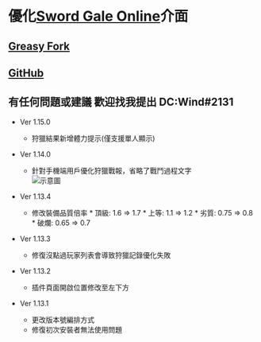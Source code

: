 # 優化[Sword Gale Online](https://swordgale.online/)介面  
## [Greasy Fork ](https://greasyfork.org/zh-TW/scripts/453463-sword-gale-online-%E4%BB%8B%E9%9D%A2%E5%84%AA%E5%8C%96)  
## [GitHub](https://github.com/shiow620412/SGO-Interface-Optimization)  
## 有任何問題或建議 歡迎找我提出 DC:Wind#2131

* Ver 1.15.0
  
  * 狩獵結果新增體力提示(僅支援單人顯示)

* Ver 1.14.0
  
  * 針對手機端用戶優化狩獵戰報，省略了戰鬥過程文字  
  ![示意圖](https://cdn.discordapp.com/attachments/586112717954220049/1061711095460540496/image.png)

* Ver 1.13.4
  
  * 修改裝備品質倍率
        * 頂級: 1.6 => 1.7
        * 上等: 1.1 => 1.2
        * 劣質: 0.75 => 0.8
        * 破爛: 0.65 => 0.7

* Ver 1.13.3
  
  * 修復沒點過玩家列表會導致狩獵記錄優化失敗
  
* Ver 1.13.2
  
  * 插件頁面開啟位置修改至左下方

* Ver 1.13.1
  
  * 更改版本號編排方式
  * 修復初次安裝者無法使用問題
